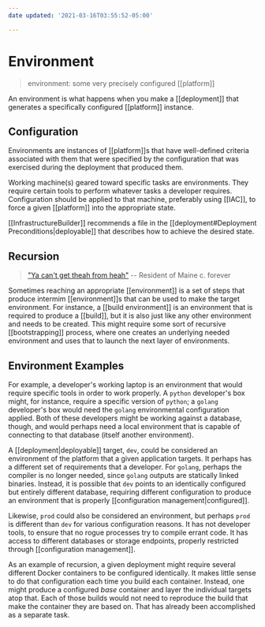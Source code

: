 ```yaml
---
date updated: '2021-03-16T03:55:52-05:00'

---
```


# Environment

> environment: some very precisely configured [[platform]]

An environment is what happens when you make a [[deployment]] that generates a specifically configured [[platform]] instance.

## Configuration

Environments are instances of [[platform]]s that have well-defined criteria associated with them that were specified by the configuration that was exercised during the deployment that produced them.

Working machine(s) geared toward specific tasks are environments.  They require certain tools to perform whatever tasks a developer requires.  Configuration should be applied to that machine, preferably using [[IAC]], to force a given [[platform]] into the appropriate state.

[[InfrastructureBuilder]] recommends a file in the [[deployment#Deployment Preconditions|deployable]] that describes how to achieve the desired state.

## Recursion

> ["Ya can't get theah from heah"](https://www.urbandictionary.com/define.php?term=you%20can%27t%20get%20there%20from%20here) -- Resident of Maine c. forever

Sometimes reaching an appropriate [[environment]] is a set of steps that produce intermim [[environment]]s that can be used to make the target environment.  For instance, a [[build environment]] is an environment that is required to produce a [[build]], but it is also just like any other environment and needs to be created.  This might require some sort of recursive [[bootstrapping]] process, where one creates an underlying needed environment and uses that to launch the next layer of environments.  

## Environment Examples
For example, a developer's working laptop is an environment that would require specific tools in order to work properly.  A `python` developer's box might, for instance, require a specific version of `python`; a `golang` developer's box would need the `golang` environmental configuration applied. Both of these developers might be working against a database, though, and would perhaps need a local environment that is capable of connecting to that database (itself another environment).

A [[deployment|deployable]] target, `dev`,  could be considered an environment of the platform that a given application targets.  It perhaps has a different set of requirements that a developer.  For `golang`, perhaps the compiler is no longer needed, since `golang` outputs are statically linked binaries.  Instead, it is possible that `dev` points to an identically configured but entirely different database, requiring different configuration to produce an environment that is properly [[configuration management|configured]].

Likewise, `prod` could also be considered an environment, but perhaps `prod` is different than `dev` for various configuration reasons.  It has not developer tools, to ensure that no rogue processes try to compile errant code.  It has access to different databases or storage endpoints, properly restricted through [[configuration management]].

As an example of recursion, a given deployment might require several different Docker containers to be configured identically.  It makes little sense to do that configuration each time you build each container.  Instead, one might produce a configured _base_ container and layer the individual targets atop that.  Each of those builds would not need to reproduce the build that make the container they are based on.  That has already been accomplished as a separate task.
